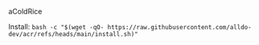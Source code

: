 aColdRice


Install:
`bash -c "$(wget -qO- https://raw.githubusercontent.com/alldo-dev/acr/refs/heads/main/install.sh)"`
